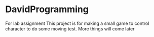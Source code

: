 # DavidProgramming
For lab assignment
This project is for making a small game to control character to do some moving test.
More things will come later
